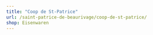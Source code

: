 ```yaml
---
title: "Coop de St-Patrice"
url: /saint-patrice-de-beaurivage/coop-de-st-patrice/
shop: Eisenwaren
---
```


